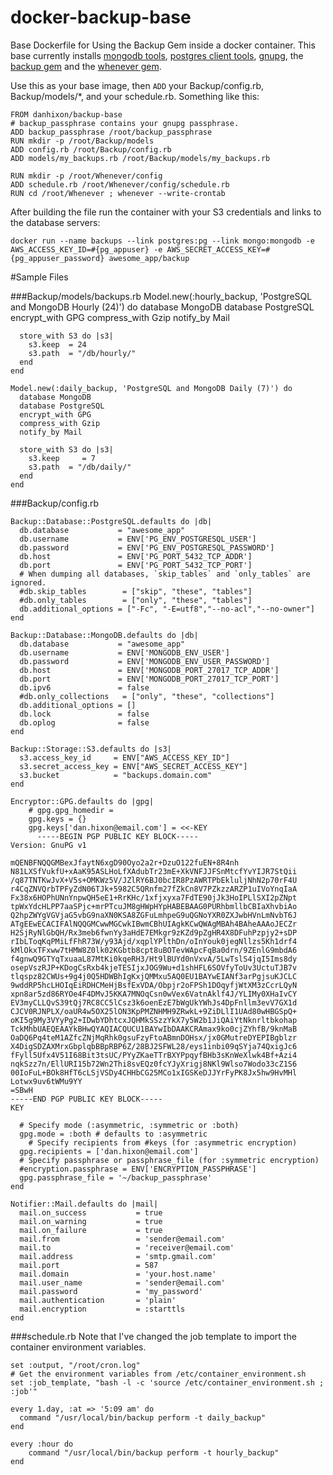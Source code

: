 docker-backup-base
==================

Base Dockerfile for Using the Backup Gem inside a docker container. This base currently installs [mongodb tools](http://docs.mongodb.org/manual/tutorial/install-mongodb-on-debian/), [postgres client tools](http://www.postgresql.org/docs/9.3/static/reference-client.html), [gnupg](http://www.gnupg.org), the [backup gem](http://backup.github.io/backup/v4/) and the [whenever gem](https://github.com/javan/whenever).

Use this as your base image, then `ADD` your Backup/config.rb, Backup/models/*, and your schedule.rb. Something like this:

	FROM danhixon/backup-base
    # backup_passphrase contains your gnupg passphrase.
    ADD backup_passphrase /root/backup_passphrase
    RUN mkdir -p /root/Backup/models
    ADD config.rb /root/Backup/config.rb
    ADD models/my_backups.rb /root/Backup/models/my_backups.rb
  
    RUN mkdir -p /root/Whenever/config
    ADD schedule.rb /root/Whenever/config/schedule.rb
    RUN cd /root/Whenever ; whenever --write-crontab
    
After building the file run the container with your S3 credentials and links to the database servers:

    docker run --name backups --link postgres:pg --link mongo:mongodb -e AWS_ACCESS_KEY_ID=#{pg_appuser} -e AWS_SECRET_ACCESS_KEY=#{pg_appuser_password} awesome_app/backup

#Sample Files

###Backup/models/backups.rb
	Model.new(:hourly_backup, 'PostgreSQL and MongoDB Hourly (24)') do
	  database MongoDB
	  database PostgreSQL
	  encrypt_with GPG
	  compress_with Gzip
	  notify_by Mail

	  store_with S3 do |s3|
	    s3.keep  = 24
	    s3.path  = "/db/hourly/"
	  end
	end

	Model.new(:daily_backup, 'PostgreSQL and MongoDB Daily (7)') do
	  database MongoDB
	  database PostgreSQL	  
	  encrypt_with GPG
	  compress_with Gzip
	  notify_by Mail

	  store_with S3 do |s3|
	    s3.keep     = 7
	    s3.path  = "/db/daily/"
	  end
	end

###Backup/config.rb

	Backup::Database::PostgreSQL.defaults do |db|
	  db.database           = "awesome_app"
	  db.username           = ENV['PG_ENV_POSTGRESQL_USER']
	  db.password           = ENV['PG_ENV_POSTGRESQL_PASSWORD']
	  db.host               = ENV['PG_PORT_5432_TCP_ADDR']
	  db.port               = ENV['PG_PORT_5432_TCP_PORT']
	  # When dumping all databases, `skip_tables` and `only_tables` are ignored.
	  #db.skip_tables        = ["skip", "these", "tables"]
	  #db.only_tables        = ["only", "these", "tables"]
	  db.additional_options = ["-Fc", "-E=utf8","--no-acl","--no-owner"]
	end

	Backup::Database::MongoDB.defaults do |db|
	  db.database           = "awesome_app"
	  db.username           = ENV['MONGODB_ENV_USER']
	  db.password           = ENV['MONGODB_ENV_USER_PASSWORD']
	  db.host               = ENV['MONGODB_PORT_27017_TCP_ADDR']
	  db.port               = ENV['MONGODB_PORT_27017_TCP_PORT']
	  db.ipv6               = false
	  #db.only_collections   = ["only", "these", "collections"]
	  db.additional_options = []
	  db.lock               = false
	  db.oplog              = false
	end

	Backup::Storage::S3.defaults do |s3|
	  s3.access_key_id     = ENV["AWS_ACCESS_KEY_ID"]
	  s3.secret_access_key = ENV["AWS_SECRET_ACCESS_KEY"]
	  s3.bucket            = "backups.domain.com"
	end

	Encryptor::GPG.defaults do |gpg|
		# gpg.gpg_homedir = 
		gpg.keys = {}
		gpg.keys['dan.hixon@email.com'] = <<-KEY
	      -----BEGIN PGP PUBLIC KEY BLOCK-----
	Version: GnuPG v1

	mQENBFNQQGMBexJfaytN6xgD90Oyo2a2r+DzuO122fuEN+8R4nh
	N81LXSfVukfU+xAaK95ASLHoLfXAdubTr23mE+XkVNFJJFSnMtcfYvYIJR7StQii
	/q87TNTKwJvX+V5s+OMKWz5V/JZlRY6BJ0bcIR8PzAWRTPbEkluljNhN2p70rF4U
	r4CqZNVQrbTPFyZdN06TJk+5982C5QRnfm27fZkCn8V7PZkzzARZP1uIVoYnqIaA
	Fx38x6HOPhUNnYnpwQH5eE1+RrKHc/1xfjxyxa7FdTE90jJk3HoIPLlSXI2pZNpt
	tpWxYdcHLPP7aaSPjc+mrPTcuJM8gHWpHYpHABEBAAG0PURhbmllbCBIaXhvbiAo
	Q2hpZWYgVGVjaG5vbG9naXN0KSA8ZGFuLmhpeG9uQGNoYXR0ZXJwbHVnLmNvbT6J
	ATgEEwECACIFAlNQQGMCwwMGCwkIBwmCBhUIAgkKCwQWAgMBAh4BAheAAAoJECZr
	H2SjRyNlGbQH/Rx3meb6fwnYy3aHdE7EMkgr9zKZd9pZgHR4X8DFuhPzpjy2+sDP
	rIbLToqKqPMiLfFhR73W/y93Ajd/xqplYPlthDn/oInYouk0jegNllzs5Kh1drf4
	kMlOkxTFxww7tHMW8Z0lk02KGbtb8cpt8uBOTevWApcFqBa0drn/9ZEnlG9mbdA6
	f4gnwQ9GTYqTxuaaL87MtKi0kqeRH3/Ht9lBUYd0nVxvA/5LwTslS4jqI5Ims8dy
	osepVszRJP+KDogCsRxb4kjeTESIjxJOG9Wu+d1shHFL6SOVfyToUv3UctuTJB7v
	tlqspz82CWUs+9g4j0Q5HDWBhIgKxjQMMxu5AQ0EU1BAYwEIANf3arPgjsuKJCLC
	9wddRP5hcLHOIqEiRDHCMeHjBsfExVDA/Obpjr2oFPSh1DOqyfjWtXM3zCcrLQyN
	xpn8ar5zd86RYOe4F4DMvJ5KKA7MNOqCsn0wVex6VatnAklf4J/YLIMy0XHaIvCY
	EV3myCLLQvS39tQj7RC8CC5lCsz3k6oenEzE7bWgUkYWhJs4DpFnllm3evV7GX1d
	CJCV0RJNPLX/oaUR4w5OX25lON3KpPMZNHMH9ZRwkL+9ZiDLlI1UAd80wHBGSpQ+
	oKI5g9My3VYyPg2+IDwbYDhtcxJQHMkSSzzYkX7y5W2b1JiQAiYtNknrltbkohap
	TckMhbUAEQEAAYkBHwQYAQIACQUCU1BAYwIbDAAKCRAmax9ko0cjZYhfB/9knMaB
	OaDQ6Pq4teM1AZfcZNjMqRhk0gsuFzyFtoABmnDOHsx/jx0GMutreDYEPIBgblzr
	X4DigSDZAXMrxGbplqbBBpRBP6Z/28BJ2SFWL28/eys1inbi09qSYja74QxigJc6
	fFyll5Ufx4V51I68Bit3tsUC/PYyZKaeTTrBXYPpqyfBHb3sKnWeXlwk4Bf+Azi4
	nqkSzz7n/EllURI15b72Wn2Thi8svEQz0fcYJyXrigj8NKl9Wlso7Wodo33cZ1S6
	00IoFuL+BOk8HfT6cLSjVSDy4CHHbCG25MCo1xIGSKeDJJYrFyPK8Jx5hw9HvMHl
	Lotwx9uv6tWMu9YY
	=SBwH
	-----END PGP PUBLIC KEY BLOCK-----
	KEY
		
	  # Specify mode (:asymmetric, :symmetric or :both)
	  gpg.mode = :both # defaults to :asymmetric
		# Specify recipients from #keys (for :asymmetric encryption)
	  gpg.recipients = ['dan.hixon@email.com']
	  # Specify passphrase or passphrase_file (for :symmetric encryption)
	  #encryption.passphrase = ENV['ENCRYPTION_PASSPHRASE']
	  gpg.passphrase_file = '~/backup_passphrase'
	end

	Notifier::Mail.defaults do |mail|
	  mail.on_success           = true
	  mail.on_warning           = true
	  mail.on_failure           = true
	  mail.from                 = 'sender@email.com'
	  mail.to                   = 'receiver@email.com'
	  mail.address              = 'smtp.gmail.com'
	  mail.port                 = 587
	  mail.domain               = 'your.host.name'
	  mail.user_name            = 'sender@email.com'
	  mail.password             = 'my_password'
	  mail.authentication       = 'plain'
	  mail.encryption           = :starttls
	end

###schedule.rb
Note that I've changed the job template to import the container environment variables.

	set :output, "/root/cron.log"
	# Get the environment variables from /etc/container_environment.sh
	set :job_template, "bash -l -c 'source /etc/container_environment.sh ; :job'"

	every 1.day, :at => '5:09 am' do
	  command "/usr/local/bin/backup perform -t daily_backup"
	end

	every :hour do
		command "/usr/local/bin/backup perform -t hourly_backup"
	end
